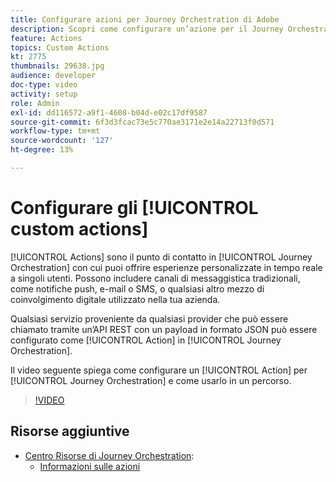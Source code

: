 ```yaml
---
title: Configurare azioni per Journey Orchestration di Adobe
description: Scopri come configurare un’azione per il Journey Orchestration e come utilizzarla in un percorso.
feature: Actions
topics: Custom Actions
kt: 2775
thumbnails: 29638.jpg
audience: developer
doc-type: video
activity: setup
role: Admin
exl-id: dd116572-a9f1-4608-b04d-e02c17df9587
source-git-commit: 6f3d3fcac73e5c770ae3171e2e14a22713f0d571
workflow-type: tm+mt
source-wordcount: '127'
ht-degree: 13%

---
```


# Configurare gli [!UICONTROL custom actions]

[!UICONTROL Actions] sono il punto di contatto in [!UICONTROL Journey Orchestration] con cui puoi offrire esperienze personalizzate in tempo reale a singoli utenti. Possono includere canali di messaggistica tradizionali, come notifiche push, e-mail o SMS, o qualsiasi altro mezzo di coinvolgimento digitale utilizzato nella tua azienda.

Qualsiasi servizio proveniente da qualsiasi provider che può essere chiamato tramite un’API REST con un payload in formato JSON può essere configurato come [!UICONTROL Action] in [!UICONTROL Journey Orchestration].

Il video seguente spiega come configurare un [!UICONTROL Action] per [!UICONTROL Journey Orchestration] e come usarlo in un percorso.

>[!VIDEO](https://video.tv.adobe.com/v/29638?quality=12)

## Risorse aggiuntive

* [Centro Risorse di Journey Orchestration](https://docs.adobe.com/content/help/it/journeys/using/journey-orchestration-home.html):
   * [Informazioni sulle azioni](https://docs.adobe.com/content/help/en/journeys/using/action-journeys/action.html)
